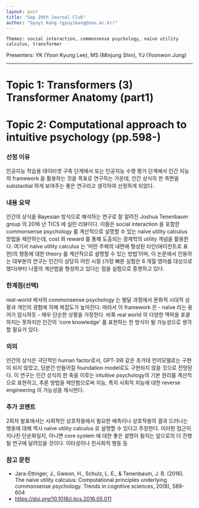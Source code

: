```yaml
---
layout: post
title: "Sep 29th Journal Club"
author: "Gyuyi Kang (gyuyikang@snu.ac.kr)"
---
```


    Themes: social interaction, commonsense psychology, naïve utility calculus, transformer

Presenters: YK (Yoon Kyung Lee), MS (Minjung Shin), YJ (Yoonwon Jung) <br>

-----------------
# Topic 1: Transformers (3) Transformer Anatomy (part1)

# Topic 2: Computational approach to intuitive psychology (pp.598-)

### **선정 이유**

인공지능 학습용 데이터셋 구축 단계에서 또는 인공지능 수행 평가 단계에서 인간 지능의 framework 을 활용하는 것을 목표로 연구하는 가운데, 인간 상식의 한 측면을 substantial 하게 보여주는 좋은 연구라고 생각하여 선정하게 되었다. 

### **내용 요약**

인간의 상식을 Bayesian 방식으로 해석하는 연구로 잘 알려진 Joshua Tenenbaum group 의 2016 년 TICS 에 실린 리뷰이다. 이들은 social interaction 을 포함한 commonsense psychology 를 계산적으로 설명할 수 있는 naïve utility calculus 방법을 제안하는데, cost 와 reward 를 통해 도출되는 경제학의 utility 개념을 활용한다.
여기서 naïve utility calculus 는 ‘어떤 주체의 내면에 형성된 타인(에이전트로 표현)의 행동에 대한 theory 를 계산적으로 설명할 수 있는 방법’이며, 이 논문에서 인용하는 대부분의 연구는 인간이 상당히 어린 시절 (가장 빠른 실험은 6 개월 영아를 대상으로 했다)부터 나름의 계산법을 형성하고 있다는 점을 실험으로 증명하고 있다.

### **한계점(선택)**

real-world 에서의 commonsense psychology 는 발달 과정에서 문화적 시대적 상황과 개인의 경험에 의해 복잡도가 높아진다. 
따라서 이 framework 은 - naïve 라는 용어가 암시하듯 - 매우 단순한 상황을 가정한다. 
비록 real world 의 다양한 맥락을 포괄하지는 못하지만 인간의 'core knowledge' 를 표현하는 한 방식이 될 가능성으로 생각할 필요가 있다. 

### **의의**

인간의 상식은 극단적인 human factor로서, GPT-3와 같은 초거대 언어모델로는 구현이 되지 않았고, 당분간 만들어질 foundation model로도 구현되지 않을 것으로 전망된다. 
이 연구는 인간 상식의 한 축을 이루는 intuitive psychology의 기본 원리를 계산적으로 표현하고, 추론 방법을 제안함으로써 지능, 특히 사회적 지능에 대한 reverse engineering 의 가능성을 제시한다.

### **추가 코멘트**

2회차 발표에서는 사회적인 상호작용에서 필요한 예측이나 상호작용의 결과 드러나는 행동에 대해 역시 naïve utility calculus 로 설명할 수 있다고 주장한다. 
이러한 접근이 지나친 단순화일지, 아니면 core system 에 대한 좋은 설명이 될지는 앞으로의 더 진행될 연구에 달려있을 것이다. 
이타성이나 친사회적 행동 등 

### **참고 문헌**

- Jara-Ettinger, J., Gweon, H., Schulz, L. E., & Tenenbaum, J. B. (2016). The naïve utility calculus: 
Computational principles underlying commonsense psychology. Trends in cognitive sciences, 20(8), 
589-604
- https://doi.org/10.1016/j.tics.2016.05.011

